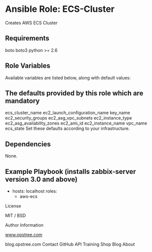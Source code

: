 # Ansible Role: ECS-Cluster 

Creates AWS ECS Cluster

## Requirements

boto
boto3
python >= 2.6

## Role Variables

Available variables are listed below, along with default values:
 
 
## The defaults provided by this role which are mandatory

ecs_cluster_name
ec2_launch_configuration_name
key_name
ec2_security_groups
ec2_asg_vpc_subnets
ec2_instance_type
ec2_asg_availability_zones
ec2_ami_id
ec2_instance_name
vpc_name
ecs_state
Set these defaults according to your infrastructure.

## Dependencies

None.

## Example Playbook (installs zabbix-server version 3.0 and above)
 
 
- hosts: localhost
  roles:
    - aws-ecs

License

MIT / BSD

Author Information

www.opstree.com

blog.opstree.com
Contact GitHub API Training Shop Blog About
 
